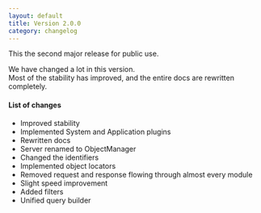 ```yaml
---
layout: default
title: Version 2.0.0
category: changelog
---
```


This the second major release for public use.

We have changed a lot in this version.  
Most of the stability has improved, and the entire docs are rewritten completely.

#### List of changes
- Improved stability
- Implemented System and Application plugins
- Rewritten docs
- Server renamed to ObjectManager
- Changed the identifiers
- Implemented object locators
- Removed request and response flowing through almost every module
- Slight speed improvement
- Added filters
- Unified query builder